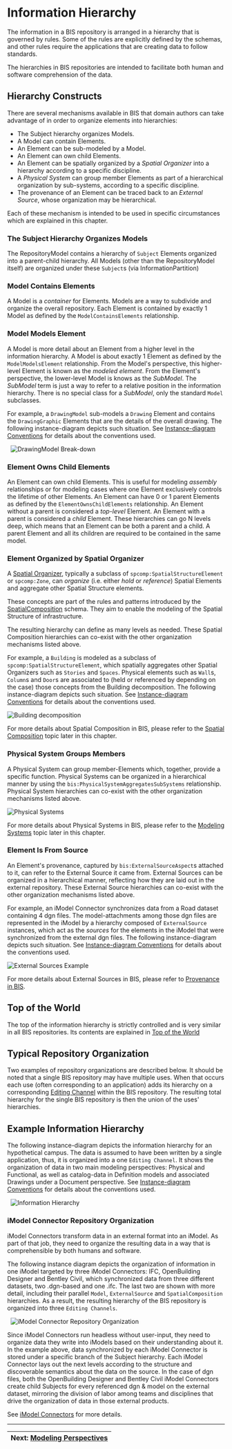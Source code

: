 # Information Hierarchy

<!-- TODO: Some of the information in this chapter will likely be moved to [Model Fundamentals](./model-fundamentals.md). It will be natural to have links from this chapter to that one. -->

The information in a BIS repository is arranged in a hierarchy that is governed by rules. Some of the rules are explicitly defined by the schemas, and other rules require the applications that are creating data to follow standards.

The hierarchies in BIS repositories are intended to facilitate both human and software comprehension of the data.

## Hierarchy Constructs

There are several mechanisms available in BIS that domain authors can take advantage of in order to organize elements into hierarchies:

* The Subject hierarchy organizes Models.
* A Model can contain Elements.
* An Element can be sub-modeled by a Model.
* An Element can own child Elements.
* An Element can be spatially organized by a *Spatial Organizer* into a hierarchy according to a specific discipline.
* A *Physical System* can group member Elements as part of a hierarchical organization by sub-systems, according to a specific discipline.
* The provenance of an Element can be traced back to an *External Source*, whose organization may be hierarchical.

Each of these mechanism is intended to be used in specific circumstances which are explained in this chapter.

### The Subject Hierarchy Organizes Models

The RepositoryModel contains a hierarchy of `Subject` Elements organized into a parent-child hierarchy. All Models (other than the RepositoryModel itself) are organized under these `Subject`s (via InformationPartition)

### Model Contains Elements

A Model is a *container* for Elements. Models are a way to subdivide and organize the overall repository. Each Element is contained by exactly 1 Model as defined by the `ModelContainsElements` relationship.

### Model Models Element

A Model is more detail about an Element from a higher level in the information hierarchy. A Model is about exactly 1 Element as defined by the `ModelModelsElement` relationship. From the Model's perspective, this higher-level Element is known as the *modeled element*. From the Element's perspective, the lower-level Model is knows as the *SubModel*. The *SubModel* term is just a way to refer to a relative position in the information hierarchy. There is no special class for a *SubModel*, only the standard `Model` subclasses.

For example, a `DrawingModel` sub-models a `Drawing` Element and contains the `DrawingGraphic` Elements that are the details of the overall drawing. The following instance-diagram depicts such situation. See [Instance-diagram Conventions](../references/instance-diagram-conventions.md) for details about the conventions used.

&nbsp;
![DrawingModel Break-down](../media/drawing-breakdown.png)
&nbsp;

### Element Owns Child Elements

An Element can own child Elements. This is useful for modeling *assembly* relationships or for modeling cases where one Element exclusively controls the lifetime of other Elements. An Element can have 0 or 1 parent Elements as defined by the `ElementOwnsChildElements` relationship. An Element without a parent is considered a *top-level* Element. An Element with a parent is considered a *child* Element. These hierarchies can go N levels deep, which means that an Element can be both a parent and a child. A parent Element and all its children are required to be contained in the same model.

### Element Organized by Spatial Organizer

A [Spatial Organizer](../../domains/SpatialComposition.ecschema.md#ispatialorganizer), typically a subclass of `spcomp:SpatialStructureElement` or `spcomp:Zone`, can *organize* (i.e. either *hold* or *reference*) Spatial Elements and aggregate other Spatial Structure elements.

These concepts are part of the rules and patterns introduced by the [SpatialComposition](../../domains/spatialcomposition.ecschema/) schema. They aim to enable the modeling of the Spatial Structure of infrastructure.

The resulting hierarchy can define as many levels as needed. These Spatial Composition hierarchies can co-exist with the other organization mechanisms listed above.

For example, a `Building` is modeled as a subclass of `spcomp:SpatialStructureElement`, which spatially aggregates other Spatial Organizers such as `Stories` and `Spaces`. Physical elements such as `Wall`s, `Column`s and `Door`s are associated to (held or referenced by depending on the case) those concepts from the Building decomposition. The following instance-diagram depicts such situation. See [Instance-diagram Conventions](../references/instance-diagram-conventions.md) for details about the conventions used.

![Building decomposition](../media/building-decomposition.png)

For more details about Spatial Composition in BIS, please refer to the [Spatial Composition](./spatial-composition.md) topic later in this chapter.

### Physical System Groups Members

A Physical System can group member-Elements which, together, provide a specific function. Physical Systems can be organized in a hierarchical manner by using the `bis:PhysicalSystemAggregatesSubSystems` relationship. Physical System hierarchies can co-exist with the other organization mechanisms listed above.

![Physical Systems](../media/physical-systems.png)

For more details about Physical Systems in BIS, please refer to the [Modeling Systems](./modeling-systems.md) topic later in this chapter.

### Element Is From Source

An Element's provenance, captured by `bis:ExternalSourceAspect`s attached to it, can refer to the External Source it came from. External Sources can be organized in a hierarchical manner, reflecting how they are laid out in the external repository. These External Source hierarchies can co-exist with the other organization mechanisms listed above.

For example, an iModel Connector synchronizes data from a Road dataset containing 4 dgn files. The model-attachments among those dgn files are represented in the iModel by a hierarchy composed of `ExternalSource` instances, which act as the *sources* for the elements in the iModel that were synchronized from the external dgn files. The following instance-diagram depicts such situation. See [Instance-diagram Conventions](../references/instance-diagram-conventions.md) for details about the conventions used.

![External Sources Example](../media/external-sources.png)

For more details about External Sources in BIS, please refer to [Provenance in BIS](../../domains/Provenance-in-BIS.md).

## Top of the World

The top of the information hierarchy is strictly controlled and is very similar in all BIS repositories. Its contents are explained in [Top of the World](./top-of-the-world.md)

## Typical Repository Organization

Two examples of repository organizations are described below. It should be noted that a single BIS repository may have multiple uses. When that occurs each use (often corresponding to an application) adds its hierarchy on a corresponding [Editing Channel](../../../learning/backend/Channel.md) within the BIS repository. The resulting total hierarchy for the single BIS repository is then the union of the uses' hierarchies.

## Example Information Hierarchy

The following instance-diagram depicts the information hierarchy for an hypothetical campus. The data is assumed to have been written by a single application, thus, it is organized into a one `Editing Channel`. It shows the organization of data in two main modeling perspectives: Physical and Functional, as well as catalog-data in Definition models and associated Drawings under a Document perspective. See [Instance-diagram Conventions](../references/instance-diagram-conventions.md) for details about the conventions used.

&nbsp;
![Information Hierarchy](../media/information-hierarchy.png)
&nbsp;

### iModel Connector Repository Organization

iModel Connectors transform data in an external format into an iModel. As part of that job, they need to organize the resulting data in a way that is comprehensible by both humans and software.

The following instance diagram depicts the organization of information in one iModel targeted by three iModel Connectors: IFC, OpenBuilding Designer and Bentley Civil, which synchronized data from three different datasets, two .dgn-based and one .ifc. The last two are shown with more detail, including their parallel `Model`, `ExternalSource` and `SpatialComposition` hierarchies. As a result, the resulting hierarchy of the BIS repository is organized into three `Editing Channels`.

&nbsp;
![iModel Connector Repository Organization](../media/imodel-connector-repository-organization.png)
&nbsp;

Since iModel Connectors run headless without user-input, they need to organize data they write into iModels based on their understanding about it. In the example above, data synchronized by each iModel Connector is stored under a specific branch of the Subject hierarchy. Each iModel Connector lays out the next levels according to the structure and discoverable semantics about the data on the source. In the case of dgn files, both the OpenBuilding Designer and Bentley Civil iModel Connectors create child Subjects for every referenced dgn & model on the external dataset, mirroring the division of labor among teams and disciplines that drive the organization of data in those external products.

See [iModel Connectors](../../../learning/imodel-connectors.md) for more details.

---
| Next: [Modeling Perspectives](./modeling-perspectives.md)
|:---
